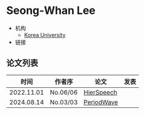 # Seong-Whan Lee

- 机构
  - [Korea University](../Institutions/Korea_University.md)
- 链接

## 论文列表

| 时间 | 作者序 | 论文 | 发表 |
|:-:|:-:|---|---|
| 2022.11.01 | No.06/06 | [HierSpeech](../Models/_tmp/2022.11.01_HierSpeech.md) |
| 2024.08.14 | No.03/03 | [PeriodWave](../Models/TTS3_Vocoder/2024.08.14_PeriodWave.md) |